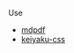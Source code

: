 Use
- [mdpdf](https://github.com/BlueHatbRit/mdpdf)
- [keiyaku-css](https://github.com/cognitom/keiyaku-css)
